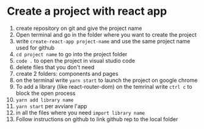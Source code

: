 # Create a project with react app

1. create repository on git and give the project name
2. Open terminal and go in the folder where you want to create the project
3. write `create-react-app project-name` and use the same project name used for github
4. `cd project name` to go into the project folder
5. `code .` to open the project in visual studio code
6. delete files that you don't need
7. create 2 folders: components and pages 
8. on the terminal write `yarn start` to launch the project on google chrome
9. To add a library (like react-router-dom) on the temrinal write `ctrl c` to block the open process
10. `yarn add library name`
11. `yarn start` per avviare l'app
12. in all the files where you need `import library name` 
13. Follow instructions on github to link github rep to the local folder
